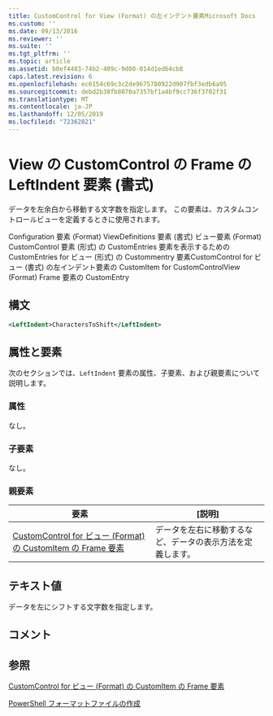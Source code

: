```yaml
---
title: CustomControl for View (Format) の左インデント要素Microsoft Docs
ms.custom: ''
ms.date: 09/13/2016
ms.reviewer: ''
ms.suite: ''
ms.tgt_pltfrm: ''
ms.topic: article
ms.assetid: b0ef4483-74b2-409c-9d00-014d1ed64cb8
caps.latest.revision: 6
ms.openlocfilehash: ec6154c69c3c2de9675780922d907fbf3edb6a95
ms.sourcegitcommit: debd2b38fb8070a7357bf1a4bf9cc736f3702f31
ms.translationtype: MT
ms.contentlocale: ja-JP
ms.lasthandoff: 12/05/2019
ms.locfileid: "72362821"
---
```

# <a name="leftindent-element-for-frame-for-customcontrol-for-view-format"></a>View の CustomControl の Frame の LeftIndent 要素 (書式)

データを左余白から移動する文字数を指定します。 この要素は、カスタムコントロールビューを定義するときに使用されます。

Configuration 要素 (Format) ViewDefinitions 要素 (書式) ビュー要素 (Format) CustomControl 要素 (形式) の CustomEntries 要素を表示するための CustomEntries for ビュー (形式) の Custommentry 要素CustomControl for ビュー (書式) の左インデント要素の CustomItem for CustomControlView (Format) Frame 要素の CustomEntry

## <a name="syntax"></a>構文

```xml
<LeftIndent>CharactersToShift</LeftIndent>
```

## <a name="attributes-and-elements"></a>属性と要素

次のセクションでは、`LeftIndent` 要素の属性、子要素、および親要素について説明します。

### <a name="attributes"></a>属性

なし。

### <a name="child-elements"></a>子要素

なし。

### <a name="parent-elements"></a>親要素

|要素|[説明]|
|-------------|-----------------|
|[CustomControl for ビュー (Format) の CustomItem の Frame 要素](./frame-element-for-customitem-for-customcontrol-for-view-format.md)|データを左右に移動するなど、データの表示方法を定義します。|

## <a name="text-value"></a>テキスト値

データを左にシフトする文字数を指定します。

## <a name="remarks"></a>コメント

## <a name="see-also"></a>参照

[CustomControl for ビュー (Format) の CustomItem の Frame 要素](./frame-element-for-customitem-for-customcontrol-for-view-format.md)

[PowerShell フォーマットファイルの作成](./writing-a-powershell-formatting-file.md)
